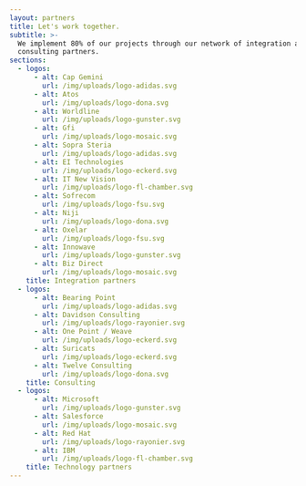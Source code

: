 ```yaml
---
layout: partners
title: Let's work together.
subtitle: >-
  We implement 80% of our projects through our network of integration and
  consulting partners. 
sections:
  - logos:
      - alt: Cap Gemini
        url: /img/uploads/logo-adidas.svg
      - alt: Atos
        url: /img/uploads/logo-dona.svg
      - alt: Worldline
        url: /img/uploads/logo-gunster.svg
      - alt: Gfi
        url: /img/uploads/logo-mosaic.svg
      - alt: Sopra Steria
        url: /img/uploads/logo-adidas.svg
      - alt: EI Technologies
        url: /img/uploads/logo-eckerd.svg
      - alt: IT New Vision
        url: /img/uploads/logo-fl-chamber.svg
      - alt: Sofrecom
        url: /img/uploads/logo-fsu.svg
      - alt: Niji
        url: /img/uploads/logo-dona.svg
      - alt: Oxelar
        url: /img/uploads/logo-fsu.svg
      - alt: Innowave
        url: /img/uploads/logo-gunster.svg
      - alt: Biz Direct
        url: /img/uploads/logo-mosaic.svg
    title: Integration partners
  - logos:
      - alt: Bearing Point
        url: /img/uploads/logo-adidas.svg
      - alt: Davidson Consulting
        url: /img/uploads/logo-rayonier.svg
      - alt: One Point / Weave
        url: /img/uploads/logo-eckerd.svg
      - alt: Suricats
        url: /img/uploads/logo-eckerd.svg
      - alt: Twelve Consulting
        url: /img/uploads/logo-dona.svg
    title: Consulting
  - logos:
      - alt: Microsoft
        url: /img/uploads/logo-gunster.svg
      - alt: Salesforce
        url: /img/uploads/logo-mosaic.svg
      - alt: Red Hat
        url: /img/uploads/logo-rayonier.svg
      - alt: IBM
        url: /img/uploads/logo-fl-chamber.svg
    title: Technology partners
---
```


